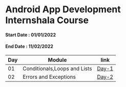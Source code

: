 # Android App Development Internshala Course

#### Start Date : 01/01/2022 
#### End Date   : 11/02/2022


|Day|Module|link|
|---|------|----|
|01|Conditionals,Loops and Lists|[Day-1](https://github.com/SM8UTI/Android_App_Development_Internshala_Course/tree/main/Day-1)|
|02|Errors and Exceptions|[Day-2](https://github.com/SM8UTI/Android_App_Development_Internshala_Course/tree/main/Day-2)|

